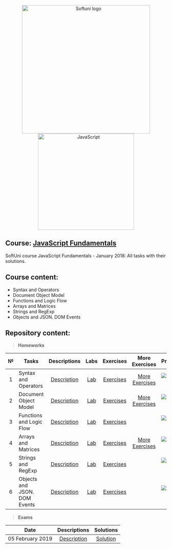 <p align="center">
	<a href="https://softuni.bg/"><img src="https://www.jobs.bg/assets/logo/2017-09-01/b_6e048c01c340d967f2a6e540e9825d46.png" alt="Softuni logo" width="400" align="center"></a>
	<a href="https://www.javascript.com/"><img src="https://upload.wikimedia.org/wikipedia/commons/thumb/9/99/Unofficial_JavaScript_logo_2.svg/512px-Unofficial_JavaScript_logo_2.svg.png" alt="JavaScript" width="300" align="center"></a>
<p>

## Course: [JavaScript Fundamentals](https://softuni.bg/trainings/2247/js-fundamentals-january-2019)
SoftUni course JavaScript Fundamentals - January 2018: All tasks with their solutions.

## Course content:
- Syntax and Operators
- Document Object Model
- Functions and Logic Flow
- Arrays and Matrices
- Strings and RegExp
- Objects and JSON. DOM Events

## Repository content:

> **Homeworks**

№   |Tasks							|Descriptions																							| Labs																													| Exercises																													|More Exercises	 																														|Progress																													
:--:|-------------------------------|:-----------------------------------------------------------------------------------------------------:|:---------------------------------------------------------------------------------------------------------------------:|:-------------------------------------------------------------------------------------------------------------------------:|:-------------------------------------------------------------------------------------------------------------------------------------:|:-------------:
1	|Syntax and Operators			|[Description](https://github.com/dobroslav-atanasov/JavaScript-Fundamentals/tree/master/Resources)		|[Lab](https://github.com/dobroslav-atanasov/JavaScript-Fundamentals/tree/master/01.SyntaxAndOperators-Lab)				|[Exercises](https://github.com/dobroslav-atanasov/JavaScript-Fundamentals/tree/master/02.SyntaxAndOperators-Exercises)		|[More Exercises](https://github.com/dobroslav-atanasov/JavaScript-Fundamentals/tree/master/03.SyntaxAndOperators-MoreExercises)		|![Progress](http://progressed.io/bar/100?title=completed)
2	|Document Object Model			|[Description](https://github.com/dobroslav-atanasov/JavaScript-Fundamentals/tree/master/Resources)		|[Lab](https://github.com/dobroslav-atanasov/JavaScript-Fundamentals/tree/master/04.DocumentObjectModel-Lab)	 		|[Exercises](https://github.com/dobroslav-atanasov/JavaScript-Fundamentals/tree/master/05.DocumentObjectModel-Exercises)	|[More Exercises](https://github.com/dobroslav-atanasov/JavaScript-Fundamentals/tree/master/06.DocumentObjectModel-MoreExercises)		|![Progress](http://progressed.io/bar/100?title=completed)
3	|Functions and Logic Flow		|[Description](https://github.com/dobroslav-atanasov/JavaScript-Fundamentals/tree/master/Resources)		|[Lab](https://github.com/dobroslav-atanasov/JavaScript-Fundamentals/tree/master/07.FunctionsAndLogicFlow-Lab)	 		|[Exercises](https://github.com/dobroslav-atanasov/JavaScript-Fundamentals/tree/master/08.FunctionsAndLogicFlow-Exercises)	|																																		|![Progress](http://progressed.io/bar/100?title=completed)
4	|Arrays and Matrices			|[Description](https://github.com/dobroslav-atanasov/JavaScript-Fundamentals/tree/master/Resources)		|[Lab](https://github.com/dobroslav-atanasov/JavaScript-Fundamentals/tree/master/09.ArraysAndMatrices-Lab)		 		|[Exercises](https://github.com/dobroslav-atanasov/JavaScript-Fundamentals/tree/master/10.ArraysAndMatrices-Exercises)		|[More Exercises](https://github.com/dobroslav-atanasov/JavaScript-Fundamentals/tree/master/11.ArraysAndMatrices-MoreExercises)			|![Progress](http://progressed.io/bar/100?title=completed)
5	|Strings and RegExp				|[Description](https://github.com/dobroslav-atanasov/JavaScript-Fundamentals/tree/master/Resources)		|[Lab](https://github.com/dobroslav-atanasov/JavaScript-Fundamentals/tree/master/12.StringsAndRegEx-Lab)		 		|[Exercises](https://github.com/dobroslav-atanasov/JavaScript-Fundamentals/tree/master/13.StringsAndRegEx-Exercises)		|																																		|![Progress](http://progressed.io/bar/100?title=completed)
6	|Objects and JSON. DOM Events	|[Description](https://github.com/dobroslav-atanasov/JavaScript-Fundamentals/tree/master/Resources)		|[Lab](https://github.com/dobroslav-atanasov/JavaScript-Fundamentals/tree/master/14.ObjectsAndJSON-Lab)			 		|[Exercises](https://github.com/dobroslav-atanasov/JavaScript-Fundamentals/tree/master/15.ObejctsAndJSON-Exercises)			|																																		|![Progress](http://progressed.io/bar/100?title=completed)

> **Exams**

|Date				|Descriptions																																|Solutions
|:-----------------:|:-----------------------------------------------------------------------------------------------------------------------------------------:|:----------:
|05 February 2019	|[Description](https://github.com/dobroslav-atanasov/JavaScript-Fundamentals/tree/master/Resources/Exam-Preparation)						|[Solution](https://github.com/dobroslav-atanasov/JavaScript-Fundamentals/tree/master/Exam-Preparation)
